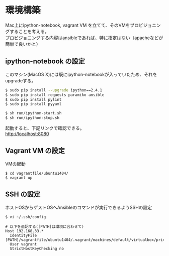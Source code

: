 # 環境構築

Mac上にipython-notebook, vagrant VM を立てて、そのVMをプロビジョニングすることを考える。  
プロビジョニングする内容はansibleであれば、特に指定はない（apacheなどが簡単で良いかと）


## ipython-notebook の設定

このマシン(MacOS X)には既にipython-notebookが入っていたため、それをupgradeする。

```Bash
$ sudo pip install --upgrade ipython==2.4.1
$ sudo pip install requests paramiko ansible
$ sudo pip install pylint
$ sudo pip install pyyaml
```

```Bash
$ sh run/ipython-start.sh
$ sh run/ipython-stop.sh
```

起動すると、下記リンクで確認できる。  
[http://localhost:8080](http://localhost:8080)


## Vagrant VM の設定

VMの起動

```
$ cd vagrantfile/ubuntu1404/
$ vagrant up
```


## SSH の設定
ホストOSからゲストOSへAnsibleのコマンドが実行できるようSSHの設定

```
$ vi ~/.ssh/config

# 以下を追記する([PATH]は環境に合わせて)
Host 192.168.33.*
  IdentityFile [PATH]/vagrantfile/ubuntu1404/.vagrant/machines/default/virtualbox/private_key
  User vagrant
  StrictHostKeyChecking no
```

